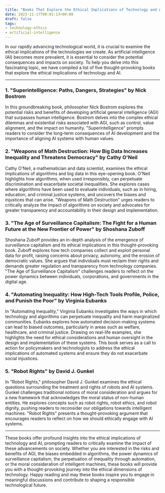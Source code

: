 ```yaml
---
title: "Books That Explore the Ethical Implications of Technology and AI"
date: 2023-11-17T00:01:13+00:00
draft: false
tags: 
- technology-ethics
- artificial-intelligence
---
```


In our rapidly advancing technological world, it is crucial to examine the ethical implications of the technologies we create. As artificial intelligence (AI) becomes more prevalent, it is essential to consider the potential consequences and impacts on society. To help you delve into this fascinating topic, we have compiled a list of five thought-provoking books that explore the ethical implications of technology and AI.

---

### 1. "Superintelligence: Paths, Dangers, Strategies" by Nick Bostrom

In this groundbreaking book, philosopher Nick Bostrom explores the potential risks and benefits of developing artificial general intelligence (AGI) that surpasses human intelligence. Bostrom delves into the complex ethical dilemmas and existential risks associated with AGI, such as control, value alignment, and the impact on humanity. "Superintelligence" prompts readers to consider the long-term consequences of AI development and the importance of aligning AI systems with human values.

### 2. "Weapons of Math Destruction: How Big Data Increases Inequality and Threatens Democracy" by Cathy O'Neil

Cathy O'Neil, a mathematician and data scientist, examines the ethical implications of algorithms and big data in this eye-opening book. O'Neil highlights how algorithms, when used irresponsibly, can perpetuate discrimination and exacerbate societal inequalities. She explores cases where algorithms have been used to evaluate individuals, such as in hiring, education, and criminal justice systems, and uncovers the biases and injustices that can arise. "Weapons of Math Destruction" urges readers to critically analyze the impact of algorithms on society and advocates for greater transparency and accountability in their design and implementation.

### 3. "The Age of Surveillance Capitalism: The Fight for a Human Future at the New Frontier of Power" by Shoshana Zuboff

Shoshana Zuboff provides an in-depth analysis of the emergence of surveillance capitalism and its ethical implications in this thought-provoking book. Zuboff explores how tech companies collect and exploit personal data for profit, raising concerns about privacy, autonomy, and the erosion of democratic values. She argues that individuals must reclaim their rights and demands greater regulation and transparency from technology companies. "The Age of Surveillance Capitalism" challenges readers to reflect on the power dynamics between individuals, corporations, and governments in the digital age.

### 4. "Automating Inequality: How High-Tech Tools Profile, Police, and Punish the Poor" by Virginia Eubanks

In "Automating Inequality," Virginia Eubanks investigates the ways in which technology and algorithms can perpetuate inequality and harm marginalized communities. Eubanks explores how automated decision-making systems can lead to biased outcomes, particularly in areas such as welfare, healthcare, and criminal justice. Drawing on real-life examples, she highlights the need for ethical considerations and human oversight in the design and implementation of these systems. This book serves as a call to action for policymakers and technologists to address the ethical implications of automated systems and ensure they do not exacerbate social injustices.

### 5. "Robot Rights" by David J. Gunkel

In "Robot Rights," philosopher David J. Gunkel examines the ethical questions surrounding the treatment and rights of robots and AI systems. Gunkel challenges traditional notions of moral consideration and argues for a new framework that acknowledges the moral status of non-human entities. He explores concepts such as robot rights, robot ethics, and robot dignity, pushing readers to reconsider our obligations towards intelligent machines. "Robot Rights" presents a thought-provoking argument that encourages readers to reflect on how we should ethically engage with AI systems.

---

These books offer profound insights into the ethical implications of technology and AI, prompting readers to critically examine the impact of these advancements on society. Whether you are interested in the risks and benefits of AGI, the biases embedded in algorithms, the power dynamics of surveillance capitalism, the perpetuation of inequality through automation, or the moral consideration of intelligent machines, these books will provide you with a thought-provoking journey into the ethical dimensions of technology. Happy reading and may these books inspire you to engage in meaningful discussions and contribute to shaping a responsible technological future.
